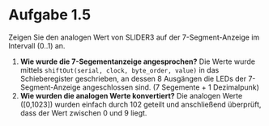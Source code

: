 # Aufgabe 1.5

Zeigen Sie den analogen Wert von SLIDER3 auf der 7-Segment-Anzeige im
Intervall (0..1) an.

1. **Wie wurde die 7-Segementanzeige angesprochen?**
    Die Werte wurde mittels `shiftOut(serial, clock, byte_order, value)` in das
    Schieberegister geschrieben, an dessen 8 Ausgängen die LEDs der
    7-Segment-Anzeige angeschlossen sind. (7 Segemente + 1 Dezimalpunk)
2. **Wie wurden die analogen Werte konvertiert?**
    Die analogen Werte ([0,1023]) wurden einfach durch 102 geteilt und
    anschließend überprüft, dass der Wert zwischen 0 und 9 liegt.
